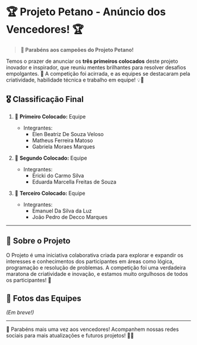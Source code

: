 # 🏆 Projeto Petano - Anúncio dos Vencedores! 🏆

> **👑 Parabéns aos campeões do Projeto Petano!**

Temos o prazer de anunciar os **três primeiros colocados** deste projeto inovador e inspirador, que reuniu mentes brilhantes para resolver desafios empolgantes. 🎉 A competição foi acirrada, e as equipes se destacaram pela criatividade, habilidade técnica e trabalho em equipe! 💡🤝

## 🎖️ Classificação Final

1. 🥇 **Primeiro Colocado:** Equipe
   - Integrantes:
     - Elen Beatriz De Souza Veloso
     - Matheus Ferreira Matoso
     - Gabriela Moraes Marques

2. 🥈 **Segundo Colocado:** Equipe
   - Integrantes:
     - Ericki do Carmo Silva
     - Eduarda Marcella Freitas de Souza

3. 🥉 **Terceiro Colocado:** Equipe
   - Integrantes:
     - Emanuel Da Silva da Luz
     - João Pedro de Decco Marques

---

## 💬 Sobre o Projeto

O Projeto é uma iniciativa colaborativa criada para explorar e expandir os interesses e conhecimentos dos participantes em áreas como lógica, programação e resolução de problemas. A competição foi uma verdadeira maratona de criatividade e inovação, e estamos muito orgulhosos de todos os participantes! 🚀

## 📸 Fotos das Equipes

*(Em breve!)*

---

🎉 Parabéns mais uma vez aos vencedores! Acompanhem nossas redes sociais para mais atualizações e futuros projetos! 👀✨
